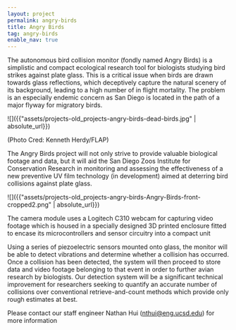 ```yaml
---
layout: project
permalink: angry-birds
title: Angry Birds
tag: angry-birds
enable_nav: true
---
```

The autonomous bird collision monitor (fondly named Angry Birds) is a simplistic and compact ecological research tool for biologists studying bird strikes against plate glass. This is a critical issue when birds are drawn towards glass reflections, which deceptively capture the natural scenery of its background, leading to a high number of in flight mortality.  The problem is an especially endemic concern as San Diego is located in the path of a major flyway for migratory birds.

![]({{"assets/projects-old_projects-angry-birds-dead-birds.jpg" | absolute_url}})

(Photo Cred: Kenneth Herdy/FLAP)

The Angry Birds project will not only strive to provide valuable biological footage and data, but it will aid the San Diego Zoos Institute for Conservation Research in monitoring and assessing the effectiveness of a new preventive UV film technology (in development) aimed at deterring bird collisions against plate glass.

![]({{"assets/projects-old_projects-angry-birds-Angry-Birds-front-cropped2.png" | absolute_url}})

The camera module uses a Logitech C310 webcam for capturing video footage which is housed in a specially designed 3D printed enclosure fitted to encase its microcontrollers and sensor circuitry into a compact unit

Using a series of piezoelectric sensors mounted onto glass, the monitor will be able to detect vibrations and determine whether a collision has occurred. Once a collision has been detected, the system will then proceed to store data and video footage belonging to that event in order to further avian research by biologists. Our detection system will be a significant technical improvement for researchers seeking to quantify an accurate number of collisions over conventional retrieve-and-count methods which provide only rough estimates at best.

Please contact our staff engineer Nathan Hui (<a href="javascript:DeCryptX('3q1u3k2w2k2B3h1o3j203x0c3v0d1/3h0d3x')">nthui@eng.ucsd.edu</a>) for more information